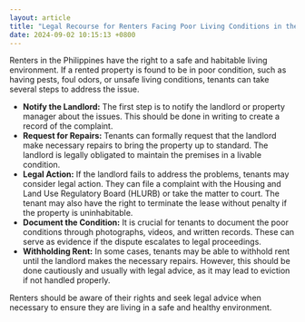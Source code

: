 ```yaml
---
layout: article
title: "Legal Recourse for Renters Facing Poor Living Conditions in the Philippines"
date: 2024-09-02 10:15:13 +0800
---
```


<p>Renters in the Philippines have the right to a safe and habitable living environment. If a rented property is found to be in poor condition, such as having pests, foul odors, or unsafe living conditions, tenants can take several steps to address the issue.</p><ul><li><strong>Notify the Landlord:</strong> The first step is to notify the landlord or property manager about the issues. This should be done in writing to create a record of the complaint.</li><li><strong>Request for Repairs:</strong> Tenants can formally request that the landlord make necessary repairs to bring the property up to standard. The landlord is legally obligated to maintain the premises in a livable condition.</li><li><strong>Legal Action:</strong> If the landlord fails to address the problems, tenants may consider legal action. They can file a complaint with the Housing and Land Use Regulatory Board (HLURB) or take the matter to court. The tenant may also have the right to terminate the lease without penalty if the property is uninhabitable.</li><li><strong>Document the Condition:</strong> It is crucial for tenants to document the poor conditions through photographs, videos, and written records. These can serve as evidence if the dispute escalates to legal proceedings.</li><li><strong>Withholding Rent:</strong> In some cases, tenants may be able to withhold rent until the landlord makes the necessary repairs. However, this should be done cautiously and usually with legal advice, as it may lead to eviction if not handled properly.</li></ul><p>Renters should be aware of their rights and seek legal advice when necessary to ensure they are living in a safe and healthy environment.</p>
